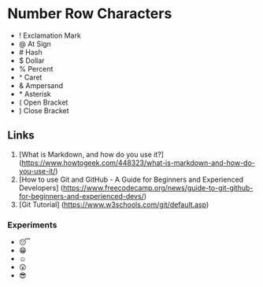 # Number Row Characters 
- ! Exclamation Mark
- @ At Sign
- \# Hash 
- $ Dollar 
- % Percent
- ^ Caret
- & Ampersand
- \* Asterisk
- ( Open Bracket 
- ) Close Bracket

## Links
1. [What is Markdown, and how do you use it?] (https://www.howtogeek.com/448323/what-is-markdown-and-how-do-you-use-it/)
2. [How to use Git and GitHub - A Guide for Beginners and Experienced Developers] (https://www.freecodecamp.org/news/guide-to-git-github-for-beginners-and-experienced-devs/)
3. [Git Tutorial] (https://www.w3schools.com/git/default.asp)

### Experiments
- :sleeping:
- :grin:
- :relaxed:
- :astonished:
- :sunglasses:
